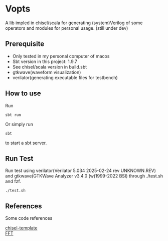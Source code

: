 # Vopts
A lib impled in chisel/scala for generating (system)Verilog of some operators and modules for personal usage. (still under dev) <br>

## Prerequisite

- Only tested in my personal computer of macos
- Sbt version in this project: 1.9.7
- See chisel/scala version in build.sbt
- gtkwave(waveform visualization)
- verilator(generating executable files for testbench)

## How to use
Run
```
sbt run 
```
Or simply run 
```
sbt 
```
to start a sbt server.

## Run Test
Run test using verilator(Verilator 5.034 2025-02-24 rev UNKNOWN.REV) and gtkwave(GTKWave Analyzer v3.4.0 (w)1999-2022 BSI) through ./test.sh and fzf. 
```
./test.sh
```

## References
Some code references 

[chisel-template](https://github.com/chipsalliance/chisel-template.git) <br>
[FFT](https://github.com/IA-C-Lab-Fudan/Chisel-FFT-generator.git)

